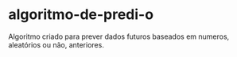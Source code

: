 # algoritmo-de-predi-o
Algoritmo criado para prever dados futuros baseados em numeros, aleatórios ou não, anteriores.
